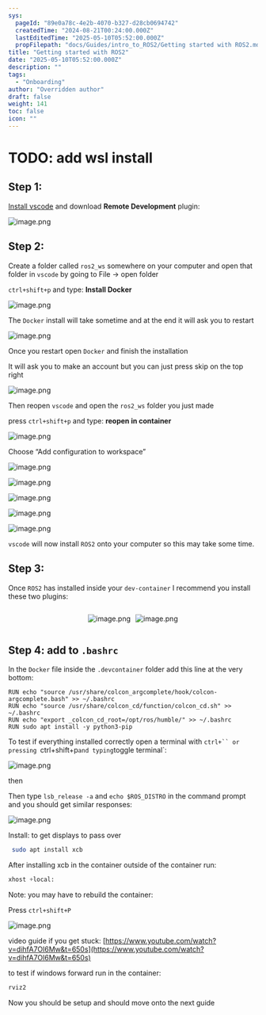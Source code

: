 ```yaml
---
sys:
  pageId: "89e0a78c-4e2b-4070-b327-d28cb0694742"
  createdTime: "2024-08-21T00:24:00.000Z"
  lastEditedTime: "2025-05-10T05:52:00.000Z"
  propFilepath: "docs/Guides/intro_to_ROS2/Getting started with ROS2.md"
title: "Getting started with ROS2"
date: "2025-05-10T05:52:00.000Z"
description: ""
tags:
  - "Onboarding"
author: "Overridden author"
draft: false
weight: 141
toc: false
icon: ""
---
```


# TODO: add wsl install

## Step 1:

[Install vscode](https://code.visualstudio.com/download) and download **Remote Development** plugin:

![image.png](https://prod-files-secure.s3.us-west-2.amazonaws.com/d518164a-d88e-44d1-a4ee-3adb3bd8bce0/efb52993-1881-4a40-b95e-6f020334f022/image.png?X-Amz-Algorithm=AWS4-HMAC-SHA256&X-Amz-Content-Sha256=UNSIGNED-PAYLOAD&X-Amz-Credential=ASIAZI2LB466VU5E5GGE%2F20250712%2Fus-west-2%2Fs3%2Faws4_request&X-Amz-Date=20250712T090847Z&X-Amz-Expires=3600&X-Amz-Security-Token=IQoJb3JpZ2luX2VjEOD%2F%2F%2F%2F%2F%2F%2F%2F%2F%2FwEaCXVzLXdlc3QtMiJGMEQCIFF7PvBxnlzpCJGmy6TrAi15M%2FkIsVQV2hD%2FB2ozfjyyAiBnN%2FR0vr8g%2Fw%2BDbCuXR62w1EHEg7xsthR9uiaSY2%2B%2F%2BSqIBAjp%2F%2F%2F%2F%2F%2F%2F%2F%2F%2F8BEAAaDDYzNzQyMzE4MzgwNSIM%2FdgT3ysy9xt3nzOZKtwDOMhBDYSh%2BnSkGHfRoXDg0MSd5xFrCdTWszZ%2FUNY9e%2BUzq9mGukJxR0POHy%2BHo8pU3xpoAHy7bxPz9YcV5XI8jA%2FFqYvR0LlG57lf5u1vPOgjUaJSKxAHxTFIgFGxFimVbNrfOXjab0tgKqgPVIHxAI5aQdTFxjla2QAx8ttZ7VUh2t8Au3Nl4I8KUO%2B8xdPWY5rH1NBL2ldrPCGejz2DgAv7XJ65EKCgBPhezzShfPrhh%2F0kotecdxLMt%2BnXgp1i2OjXgYsyXVTHF9X3%2F2tUA%2FD%2BJ4Ptpb6MYM6JrHRGIqOPiXmZP3Q2Q0kGoRO3HtiTyCdGGtr%2Fna3hr%2BzNpuPmsSgMVe0CpweaMHcHSeT%2BRFSz4XrewkNTguwZlKbI2DkD85i5k%2BtyTWI9NvHevLxElILK2WrAM3UHZdLME0BhuhMDzXjEVbRt93CSmMOVGQpBoOv7uyxG0uXspsRO7juMqH%2FjkTwXC%2FcOb30ULXpch45IBVBwPMQVtpB5qCympIRGeWN%2BU1Sq58ntvP6DcYGyhVqjHyCAQjEP9ysJlT%2FDanzKnN%2BcS55TCYjFocsdL1se38CKGQqVKQsiQggC9zflCekdeRH72%2F%2FvNNv7idoXyxFX%2F5aS0ol2SD0JQbkwhqPIwwY6pgHCfwD2Ba4SBJZieHTPN4OOfxEcoOdjoj8Xu%2FblQMOD5N6xVxO%2FxPQJKgFWH%2FaM%2BMyoB889C%2BX3Q2vasgf0IoaxcrsHZ5SknNHnJR%2BG38nBKIgaGPEivyFDRZ8CjHONkuxA76gtIGPSpVehmr2fWLmrWA4bKe%2BiHtP%2FqPdsTVURy7exJbRZI%2BN4c4ugpOSZqMrAfWENBA44KFqmgAq2N0IfmcN05SKY&X-Amz-Signature=bb9735faffebc769752209902cb24183e1b6f65865806b2a975cd6256637af99&X-Amz-SignedHeaders=host&x-amz-checksum-mode=ENABLED&x-id=GetObject)

## Step 2:

Create a folder called `ros2_ws` somewhere on your computer and open that folder in `vscode` by going to File → open folder 

`ctrl+shift+p` and type: **Install Docker**

![image.png](https://prod-files-secure.s3.us-west-2.amazonaws.com/d518164a-d88e-44d1-a4ee-3adb3bd8bce0/2269dc0e-1cd5-47ff-bceb-c04ad9b2eab0/image.png?X-Amz-Algorithm=AWS4-HMAC-SHA256&X-Amz-Content-Sha256=UNSIGNED-PAYLOAD&X-Amz-Credential=ASIAZI2LB466VU5E5GGE%2F20250712%2Fus-west-2%2Fs3%2Faws4_request&X-Amz-Date=20250712T090846Z&X-Amz-Expires=3600&X-Amz-Security-Token=IQoJb3JpZ2luX2VjEOD%2F%2F%2F%2F%2F%2F%2F%2F%2F%2FwEaCXVzLXdlc3QtMiJGMEQCIFF7PvBxnlzpCJGmy6TrAi15M%2FkIsVQV2hD%2FB2ozfjyyAiBnN%2FR0vr8g%2Fw%2BDbCuXR62w1EHEg7xsthR9uiaSY2%2B%2F%2BSqIBAjp%2F%2F%2F%2F%2F%2F%2F%2F%2F%2F8BEAAaDDYzNzQyMzE4MzgwNSIM%2FdgT3ysy9xt3nzOZKtwDOMhBDYSh%2BnSkGHfRoXDg0MSd5xFrCdTWszZ%2FUNY9e%2BUzq9mGukJxR0POHy%2BHo8pU3xpoAHy7bxPz9YcV5XI8jA%2FFqYvR0LlG57lf5u1vPOgjUaJSKxAHxTFIgFGxFimVbNrfOXjab0tgKqgPVIHxAI5aQdTFxjla2QAx8ttZ7VUh2t8Au3Nl4I8KUO%2B8xdPWY5rH1NBL2ldrPCGejz2DgAv7XJ65EKCgBPhezzShfPrhh%2F0kotecdxLMt%2BnXgp1i2OjXgYsyXVTHF9X3%2F2tUA%2FD%2BJ4Ptpb6MYM6JrHRGIqOPiXmZP3Q2Q0kGoRO3HtiTyCdGGtr%2Fna3hr%2BzNpuPmsSgMVe0CpweaMHcHSeT%2BRFSz4XrewkNTguwZlKbI2DkD85i5k%2BtyTWI9NvHevLxElILK2WrAM3UHZdLME0BhuhMDzXjEVbRt93CSmMOVGQpBoOv7uyxG0uXspsRO7juMqH%2FjkTwXC%2FcOb30ULXpch45IBVBwPMQVtpB5qCympIRGeWN%2BU1Sq58ntvP6DcYGyhVqjHyCAQjEP9ysJlT%2FDanzKnN%2BcS55TCYjFocsdL1se38CKGQqVKQsiQggC9zflCekdeRH72%2F%2FvNNv7idoXyxFX%2F5aS0ol2SD0JQbkwhqPIwwY6pgHCfwD2Ba4SBJZieHTPN4OOfxEcoOdjoj8Xu%2FblQMOD5N6xVxO%2FxPQJKgFWH%2FaM%2BMyoB889C%2BX3Q2vasgf0IoaxcrsHZ5SknNHnJR%2BG38nBKIgaGPEivyFDRZ8CjHONkuxA76gtIGPSpVehmr2fWLmrWA4bKe%2BiHtP%2FqPdsTVURy7exJbRZI%2BN4c4ugpOSZqMrAfWENBA44KFqmgAq2N0IfmcN05SKY&X-Amz-Signature=e0c71e8c58e15cabe2bfcd89af68f768c5af6e738ed89cf35034720d9a86c661&X-Amz-SignedHeaders=host&x-amz-checksum-mode=ENABLED&x-id=GetObject)

The `Docker` install will take sometime and at the end it will ask you to restart

![image.png](https://prod-files-secure.s3.us-west-2.amazonaws.com/d518164a-d88e-44d1-a4ee-3adb3bd8bce0/ed233f78-be33-4b1f-b89c-9c346c0e961e/image.png?X-Amz-Algorithm=AWS4-HMAC-SHA256&X-Amz-Content-Sha256=UNSIGNED-PAYLOAD&X-Amz-Credential=ASIAZI2LB466VU5E5GGE%2F20250712%2Fus-west-2%2Fs3%2Faws4_request&X-Amz-Date=20250712T090847Z&X-Amz-Expires=3600&X-Amz-Security-Token=IQoJb3JpZ2luX2VjEOD%2F%2F%2F%2F%2F%2F%2F%2F%2F%2FwEaCXVzLXdlc3QtMiJGMEQCIFF7PvBxnlzpCJGmy6TrAi15M%2FkIsVQV2hD%2FB2ozfjyyAiBnN%2FR0vr8g%2Fw%2BDbCuXR62w1EHEg7xsthR9uiaSY2%2B%2F%2BSqIBAjp%2F%2F%2F%2F%2F%2F%2F%2F%2F%2F8BEAAaDDYzNzQyMzE4MzgwNSIM%2FdgT3ysy9xt3nzOZKtwDOMhBDYSh%2BnSkGHfRoXDg0MSd5xFrCdTWszZ%2FUNY9e%2BUzq9mGukJxR0POHy%2BHo8pU3xpoAHy7bxPz9YcV5XI8jA%2FFqYvR0LlG57lf5u1vPOgjUaJSKxAHxTFIgFGxFimVbNrfOXjab0tgKqgPVIHxAI5aQdTFxjla2QAx8ttZ7VUh2t8Au3Nl4I8KUO%2B8xdPWY5rH1NBL2ldrPCGejz2DgAv7XJ65EKCgBPhezzShfPrhh%2F0kotecdxLMt%2BnXgp1i2OjXgYsyXVTHF9X3%2F2tUA%2FD%2BJ4Ptpb6MYM6JrHRGIqOPiXmZP3Q2Q0kGoRO3HtiTyCdGGtr%2Fna3hr%2BzNpuPmsSgMVe0CpweaMHcHSeT%2BRFSz4XrewkNTguwZlKbI2DkD85i5k%2BtyTWI9NvHevLxElILK2WrAM3UHZdLME0BhuhMDzXjEVbRt93CSmMOVGQpBoOv7uyxG0uXspsRO7juMqH%2FjkTwXC%2FcOb30ULXpch45IBVBwPMQVtpB5qCympIRGeWN%2BU1Sq58ntvP6DcYGyhVqjHyCAQjEP9ysJlT%2FDanzKnN%2BcS55TCYjFocsdL1se38CKGQqVKQsiQggC9zflCekdeRH72%2F%2FvNNv7idoXyxFX%2F5aS0ol2SD0JQbkwhqPIwwY6pgHCfwD2Ba4SBJZieHTPN4OOfxEcoOdjoj8Xu%2FblQMOD5N6xVxO%2FxPQJKgFWH%2FaM%2BMyoB889C%2BX3Q2vasgf0IoaxcrsHZ5SknNHnJR%2BG38nBKIgaGPEivyFDRZ8CjHONkuxA76gtIGPSpVehmr2fWLmrWA4bKe%2BiHtP%2FqPdsTVURy7exJbRZI%2BN4c4ugpOSZqMrAfWENBA44KFqmgAq2N0IfmcN05SKY&X-Amz-Signature=ec450ded73f4ce4f5485a5c62295526d5330ae7beb6ca85389d9024b8ee122d4&X-Amz-SignedHeaders=host&x-amz-checksum-mode=ENABLED&x-id=GetObject)

Once you restart open `Docker` and finish the installation

It will ask you to make an account but you can just press skip on the top right

![image.png](https://prod-files-secure.s3.us-west-2.amazonaws.com/d518164a-d88e-44d1-a4ee-3adb3bd8bce0/21010ad9-1659-4fd9-9f59-9932a09b2a3d/image.png?X-Amz-Algorithm=AWS4-HMAC-SHA256&X-Amz-Content-Sha256=UNSIGNED-PAYLOAD&X-Amz-Credential=ASIAZI2LB466VU5E5GGE%2F20250712%2Fus-west-2%2Fs3%2Faws4_request&X-Amz-Date=20250712T090847Z&X-Amz-Expires=3600&X-Amz-Security-Token=IQoJb3JpZ2luX2VjEOD%2F%2F%2F%2F%2F%2F%2F%2F%2F%2FwEaCXVzLXdlc3QtMiJGMEQCIFF7PvBxnlzpCJGmy6TrAi15M%2FkIsVQV2hD%2FB2ozfjyyAiBnN%2FR0vr8g%2Fw%2BDbCuXR62w1EHEg7xsthR9uiaSY2%2B%2F%2BSqIBAjp%2F%2F%2F%2F%2F%2F%2F%2F%2F%2F8BEAAaDDYzNzQyMzE4MzgwNSIM%2FdgT3ysy9xt3nzOZKtwDOMhBDYSh%2BnSkGHfRoXDg0MSd5xFrCdTWszZ%2FUNY9e%2BUzq9mGukJxR0POHy%2BHo8pU3xpoAHy7bxPz9YcV5XI8jA%2FFqYvR0LlG57lf5u1vPOgjUaJSKxAHxTFIgFGxFimVbNrfOXjab0tgKqgPVIHxAI5aQdTFxjla2QAx8ttZ7VUh2t8Au3Nl4I8KUO%2B8xdPWY5rH1NBL2ldrPCGejz2DgAv7XJ65EKCgBPhezzShfPrhh%2F0kotecdxLMt%2BnXgp1i2OjXgYsyXVTHF9X3%2F2tUA%2FD%2BJ4Ptpb6MYM6JrHRGIqOPiXmZP3Q2Q0kGoRO3HtiTyCdGGtr%2Fna3hr%2BzNpuPmsSgMVe0CpweaMHcHSeT%2BRFSz4XrewkNTguwZlKbI2DkD85i5k%2BtyTWI9NvHevLxElILK2WrAM3UHZdLME0BhuhMDzXjEVbRt93CSmMOVGQpBoOv7uyxG0uXspsRO7juMqH%2FjkTwXC%2FcOb30ULXpch45IBVBwPMQVtpB5qCympIRGeWN%2BU1Sq58ntvP6DcYGyhVqjHyCAQjEP9ysJlT%2FDanzKnN%2BcS55TCYjFocsdL1se38CKGQqVKQsiQggC9zflCekdeRH72%2F%2FvNNv7idoXyxFX%2F5aS0ol2SD0JQbkwhqPIwwY6pgHCfwD2Ba4SBJZieHTPN4OOfxEcoOdjoj8Xu%2FblQMOD5N6xVxO%2FxPQJKgFWH%2FaM%2BMyoB889C%2BX3Q2vasgf0IoaxcrsHZ5SknNHnJR%2BG38nBKIgaGPEivyFDRZ8CjHONkuxA76gtIGPSpVehmr2fWLmrWA4bKe%2BiHtP%2FqPdsTVURy7exJbRZI%2BN4c4ugpOSZqMrAfWENBA44KFqmgAq2N0IfmcN05SKY&X-Amz-Signature=c2fe5964a9f7f98ecb665f3599ef4d3d4f674cd6de00d254a2d6c93bc4fe9e9e&X-Amz-SignedHeaders=host&x-amz-checksum-mode=ENABLED&x-id=GetObject)

Then reopen `vscode` and open the `ros2_ws` folder you just made

press `ctrl+shift+p` and type: **reopen in container**

![image.png](https://prod-files-secure.s3.us-west-2.amazonaws.com/d518164a-d88e-44d1-a4ee-3adb3bd8bce0/4e93b8c2-41ad-488c-8095-c74205196118/image.png?X-Amz-Algorithm=AWS4-HMAC-SHA256&X-Amz-Content-Sha256=UNSIGNED-PAYLOAD&X-Amz-Credential=ASIAZI2LB466VU5E5GGE%2F20250712%2Fus-west-2%2Fs3%2Faws4_request&X-Amz-Date=20250712T090847Z&X-Amz-Expires=3600&X-Amz-Security-Token=IQoJb3JpZ2luX2VjEOD%2F%2F%2F%2F%2F%2F%2F%2F%2F%2FwEaCXVzLXdlc3QtMiJGMEQCIFF7PvBxnlzpCJGmy6TrAi15M%2FkIsVQV2hD%2FB2ozfjyyAiBnN%2FR0vr8g%2Fw%2BDbCuXR62w1EHEg7xsthR9uiaSY2%2B%2F%2BSqIBAjp%2F%2F%2F%2F%2F%2F%2F%2F%2F%2F8BEAAaDDYzNzQyMzE4MzgwNSIM%2FdgT3ysy9xt3nzOZKtwDOMhBDYSh%2BnSkGHfRoXDg0MSd5xFrCdTWszZ%2FUNY9e%2BUzq9mGukJxR0POHy%2BHo8pU3xpoAHy7bxPz9YcV5XI8jA%2FFqYvR0LlG57lf5u1vPOgjUaJSKxAHxTFIgFGxFimVbNrfOXjab0tgKqgPVIHxAI5aQdTFxjla2QAx8ttZ7VUh2t8Au3Nl4I8KUO%2B8xdPWY5rH1NBL2ldrPCGejz2DgAv7XJ65EKCgBPhezzShfPrhh%2F0kotecdxLMt%2BnXgp1i2OjXgYsyXVTHF9X3%2F2tUA%2FD%2BJ4Ptpb6MYM6JrHRGIqOPiXmZP3Q2Q0kGoRO3HtiTyCdGGtr%2Fna3hr%2BzNpuPmsSgMVe0CpweaMHcHSeT%2BRFSz4XrewkNTguwZlKbI2DkD85i5k%2BtyTWI9NvHevLxElILK2WrAM3UHZdLME0BhuhMDzXjEVbRt93CSmMOVGQpBoOv7uyxG0uXspsRO7juMqH%2FjkTwXC%2FcOb30ULXpch45IBVBwPMQVtpB5qCympIRGeWN%2BU1Sq58ntvP6DcYGyhVqjHyCAQjEP9ysJlT%2FDanzKnN%2BcS55TCYjFocsdL1se38CKGQqVKQsiQggC9zflCekdeRH72%2F%2FvNNv7idoXyxFX%2F5aS0ol2SD0JQbkwhqPIwwY6pgHCfwD2Ba4SBJZieHTPN4OOfxEcoOdjoj8Xu%2FblQMOD5N6xVxO%2FxPQJKgFWH%2FaM%2BMyoB889C%2BX3Q2vasgf0IoaxcrsHZ5SknNHnJR%2BG38nBKIgaGPEivyFDRZ8CjHONkuxA76gtIGPSpVehmr2fWLmrWA4bKe%2BiHtP%2FqPdsTVURy7exJbRZI%2BN4c4ugpOSZqMrAfWENBA44KFqmgAq2N0IfmcN05SKY&X-Amz-Signature=56952f4bfc668cf60497e42cc0b348ef26a69b57d7d532a5ae5565e3dab26c00&X-Amz-SignedHeaders=host&x-amz-checksum-mode=ENABLED&x-id=GetObject)

Choose “Add configuration to workspace”

![image.png](https://prod-files-secure.s3.us-west-2.amazonaws.com/d518164a-d88e-44d1-a4ee-3adb3bd8bce0/9560b282-5060-4989-ba37-97e7b2c22476/image.png?X-Amz-Algorithm=AWS4-HMAC-SHA256&X-Amz-Content-Sha256=UNSIGNED-PAYLOAD&X-Amz-Credential=ASIAZI2LB466VU5E5GGE%2F20250712%2Fus-west-2%2Fs3%2Faws4_request&X-Amz-Date=20250712T090847Z&X-Amz-Expires=3600&X-Amz-Security-Token=IQoJb3JpZ2luX2VjEOD%2F%2F%2F%2F%2F%2F%2F%2F%2F%2FwEaCXVzLXdlc3QtMiJGMEQCIFF7PvBxnlzpCJGmy6TrAi15M%2FkIsVQV2hD%2FB2ozfjyyAiBnN%2FR0vr8g%2Fw%2BDbCuXR62w1EHEg7xsthR9uiaSY2%2B%2F%2BSqIBAjp%2F%2F%2F%2F%2F%2F%2F%2F%2F%2F8BEAAaDDYzNzQyMzE4MzgwNSIM%2FdgT3ysy9xt3nzOZKtwDOMhBDYSh%2BnSkGHfRoXDg0MSd5xFrCdTWszZ%2FUNY9e%2BUzq9mGukJxR0POHy%2BHo8pU3xpoAHy7bxPz9YcV5XI8jA%2FFqYvR0LlG57lf5u1vPOgjUaJSKxAHxTFIgFGxFimVbNrfOXjab0tgKqgPVIHxAI5aQdTFxjla2QAx8ttZ7VUh2t8Au3Nl4I8KUO%2B8xdPWY5rH1NBL2ldrPCGejz2DgAv7XJ65EKCgBPhezzShfPrhh%2F0kotecdxLMt%2BnXgp1i2OjXgYsyXVTHF9X3%2F2tUA%2FD%2BJ4Ptpb6MYM6JrHRGIqOPiXmZP3Q2Q0kGoRO3HtiTyCdGGtr%2Fna3hr%2BzNpuPmsSgMVe0CpweaMHcHSeT%2BRFSz4XrewkNTguwZlKbI2DkD85i5k%2BtyTWI9NvHevLxElILK2WrAM3UHZdLME0BhuhMDzXjEVbRt93CSmMOVGQpBoOv7uyxG0uXspsRO7juMqH%2FjkTwXC%2FcOb30ULXpch45IBVBwPMQVtpB5qCympIRGeWN%2BU1Sq58ntvP6DcYGyhVqjHyCAQjEP9ysJlT%2FDanzKnN%2BcS55TCYjFocsdL1se38CKGQqVKQsiQggC9zflCekdeRH72%2F%2FvNNv7idoXyxFX%2F5aS0ol2SD0JQbkwhqPIwwY6pgHCfwD2Ba4SBJZieHTPN4OOfxEcoOdjoj8Xu%2FblQMOD5N6xVxO%2FxPQJKgFWH%2FaM%2BMyoB889C%2BX3Q2vasgf0IoaxcrsHZ5SknNHnJR%2BG38nBKIgaGPEivyFDRZ8CjHONkuxA76gtIGPSpVehmr2fWLmrWA4bKe%2BiHtP%2FqPdsTVURy7exJbRZI%2BN4c4ugpOSZqMrAfWENBA44KFqmgAq2N0IfmcN05SKY&X-Amz-Signature=0f63e431fe3b08901817210ce4cf6b5e6a72cd8950729bd387ec0357fdf08ead&X-Amz-SignedHeaders=host&x-amz-checksum-mode=ENABLED&x-id=GetObject)

![image.png](https://prod-files-secure.s3.us-west-2.amazonaws.com/d518164a-d88e-44d1-a4ee-3adb3bd8bce0/2ee63f81-886b-48e8-a553-dc6e5eac99e4/image.png?X-Amz-Algorithm=AWS4-HMAC-SHA256&X-Amz-Content-Sha256=UNSIGNED-PAYLOAD&X-Amz-Credential=ASIAZI2LB466VU5E5GGE%2F20250712%2Fus-west-2%2Fs3%2Faws4_request&X-Amz-Date=20250712T090847Z&X-Amz-Expires=3600&X-Amz-Security-Token=IQoJb3JpZ2luX2VjEOD%2F%2F%2F%2F%2F%2F%2F%2F%2F%2FwEaCXVzLXdlc3QtMiJGMEQCIFF7PvBxnlzpCJGmy6TrAi15M%2FkIsVQV2hD%2FB2ozfjyyAiBnN%2FR0vr8g%2Fw%2BDbCuXR62w1EHEg7xsthR9uiaSY2%2B%2F%2BSqIBAjp%2F%2F%2F%2F%2F%2F%2F%2F%2F%2F8BEAAaDDYzNzQyMzE4MzgwNSIM%2FdgT3ysy9xt3nzOZKtwDOMhBDYSh%2BnSkGHfRoXDg0MSd5xFrCdTWszZ%2FUNY9e%2BUzq9mGukJxR0POHy%2BHo8pU3xpoAHy7bxPz9YcV5XI8jA%2FFqYvR0LlG57lf5u1vPOgjUaJSKxAHxTFIgFGxFimVbNrfOXjab0tgKqgPVIHxAI5aQdTFxjla2QAx8ttZ7VUh2t8Au3Nl4I8KUO%2B8xdPWY5rH1NBL2ldrPCGejz2DgAv7XJ65EKCgBPhezzShfPrhh%2F0kotecdxLMt%2BnXgp1i2OjXgYsyXVTHF9X3%2F2tUA%2FD%2BJ4Ptpb6MYM6JrHRGIqOPiXmZP3Q2Q0kGoRO3HtiTyCdGGtr%2Fna3hr%2BzNpuPmsSgMVe0CpweaMHcHSeT%2BRFSz4XrewkNTguwZlKbI2DkD85i5k%2BtyTWI9NvHevLxElILK2WrAM3UHZdLME0BhuhMDzXjEVbRt93CSmMOVGQpBoOv7uyxG0uXspsRO7juMqH%2FjkTwXC%2FcOb30ULXpch45IBVBwPMQVtpB5qCympIRGeWN%2BU1Sq58ntvP6DcYGyhVqjHyCAQjEP9ysJlT%2FDanzKnN%2BcS55TCYjFocsdL1se38CKGQqVKQsiQggC9zflCekdeRH72%2F%2FvNNv7idoXyxFX%2F5aS0ol2SD0JQbkwhqPIwwY6pgHCfwD2Ba4SBJZieHTPN4OOfxEcoOdjoj8Xu%2FblQMOD5N6xVxO%2FxPQJKgFWH%2FaM%2BMyoB889C%2BX3Q2vasgf0IoaxcrsHZ5SknNHnJR%2BG38nBKIgaGPEivyFDRZ8CjHONkuxA76gtIGPSpVehmr2fWLmrWA4bKe%2BiHtP%2FqPdsTVURy7exJbRZI%2BN4c4ugpOSZqMrAfWENBA44KFqmgAq2N0IfmcN05SKY&X-Amz-Signature=f2051c7e1b5627adcea18968422ba1bbe8c0b36b78ef6306d2abee6461f67e4e&X-Amz-SignedHeaders=host&x-amz-checksum-mode=ENABLED&x-id=GetObject)

![image.png](https://prod-files-secure.s3.us-west-2.amazonaws.com/d518164a-d88e-44d1-a4ee-3adb3bd8bce0/ae1580b2-b048-407e-aed9-b584224a7a04/image.png?X-Amz-Algorithm=AWS4-HMAC-SHA256&X-Amz-Content-Sha256=UNSIGNED-PAYLOAD&X-Amz-Credential=ASIAZI2LB466VU5E5GGE%2F20250712%2Fus-west-2%2Fs3%2Faws4_request&X-Amz-Date=20250712T090846Z&X-Amz-Expires=3600&X-Amz-Security-Token=IQoJb3JpZ2luX2VjEOD%2F%2F%2F%2F%2F%2F%2F%2F%2F%2FwEaCXVzLXdlc3QtMiJGMEQCIFF7PvBxnlzpCJGmy6TrAi15M%2FkIsVQV2hD%2FB2ozfjyyAiBnN%2FR0vr8g%2Fw%2BDbCuXR62w1EHEg7xsthR9uiaSY2%2B%2F%2BSqIBAjp%2F%2F%2F%2F%2F%2F%2F%2F%2F%2F8BEAAaDDYzNzQyMzE4MzgwNSIM%2FdgT3ysy9xt3nzOZKtwDOMhBDYSh%2BnSkGHfRoXDg0MSd5xFrCdTWszZ%2FUNY9e%2BUzq9mGukJxR0POHy%2BHo8pU3xpoAHy7bxPz9YcV5XI8jA%2FFqYvR0LlG57lf5u1vPOgjUaJSKxAHxTFIgFGxFimVbNrfOXjab0tgKqgPVIHxAI5aQdTFxjla2QAx8ttZ7VUh2t8Au3Nl4I8KUO%2B8xdPWY5rH1NBL2ldrPCGejz2DgAv7XJ65EKCgBPhezzShfPrhh%2F0kotecdxLMt%2BnXgp1i2OjXgYsyXVTHF9X3%2F2tUA%2FD%2BJ4Ptpb6MYM6JrHRGIqOPiXmZP3Q2Q0kGoRO3HtiTyCdGGtr%2Fna3hr%2BzNpuPmsSgMVe0CpweaMHcHSeT%2BRFSz4XrewkNTguwZlKbI2DkD85i5k%2BtyTWI9NvHevLxElILK2WrAM3UHZdLME0BhuhMDzXjEVbRt93CSmMOVGQpBoOv7uyxG0uXspsRO7juMqH%2FjkTwXC%2FcOb30ULXpch45IBVBwPMQVtpB5qCympIRGeWN%2BU1Sq58ntvP6DcYGyhVqjHyCAQjEP9ysJlT%2FDanzKnN%2BcS55TCYjFocsdL1se38CKGQqVKQsiQggC9zflCekdeRH72%2F%2FvNNv7idoXyxFX%2F5aS0ol2SD0JQbkwhqPIwwY6pgHCfwD2Ba4SBJZieHTPN4OOfxEcoOdjoj8Xu%2FblQMOD5N6xVxO%2FxPQJKgFWH%2FaM%2BMyoB889C%2BX3Q2vasgf0IoaxcrsHZ5SknNHnJR%2BG38nBKIgaGPEivyFDRZ8CjHONkuxA76gtIGPSpVehmr2fWLmrWA4bKe%2BiHtP%2FqPdsTVURy7exJbRZI%2BN4c4ugpOSZqMrAfWENBA44KFqmgAq2N0IfmcN05SKY&X-Amz-Signature=6c8d97d9837c68031ec77ede16beda0c858d32d917bfb8bf5f03838062363ebf&X-Amz-SignedHeaders=host&x-amz-checksum-mode=ENABLED&x-id=GetObject)

![image.png](https://prod-files-secure.s3.us-west-2.amazonaws.com/d518164a-d88e-44d1-a4ee-3adb3bd8bce0/53255b28-f75e-430f-b9e3-c0ac8577e42b/image.png?X-Amz-Algorithm=AWS4-HMAC-SHA256&X-Amz-Content-Sha256=UNSIGNED-PAYLOAD&X-Amz-Credential=ASIAZI2LB466VU5E5GGE%2F20250712%2Fus-west-2%2Fs3%2Faws4_request&X-Amz-Date=20250712T090846Z&X-Amz-Expires=3600&X-Amz-Security-Token=IQoJb3JpZ2luX2VjEOD%2F%2F%2F%2F%2F%2F%2F%2F%2F%2FwEaCXVzLXdlc3QtMiJGMEQCIFF7PvBxnlzpCJGmy6TrAi15M%2FkIsVQV2hD%2FB2ozfjyyAiBnN%2FR0vr8g%2Fw%2BDbCuXR62w1EHEg7xsthR9uiaSY2%2B%2F%2BSqIBAjp%2F%2F%2F%2F%2F%2F%2F%2F%2F%2F8BEAAaDDYzNzQyMzE4MzgwNSIM%2FdgT3ysy9xt3nzOZKtwDOMhBDYSh%2BnSkGHfRoXDg0MSd5xFrCdTWszZ%2FUNY9e%2BUzq9mGukJxR0POHy%2BHo8pU3xpoAHy7bxPz9YcV5XI8jA%2FFqYvR0LlG57lf5u1vPOgjUaJSKxAHxTFIgFGxFimVbNrfOXjab0tgKqgPVIHxAI5aQdTFxjla2QAx8ttZ7VUh2t8Au3Nl4I8KUO%2B8xdPWY5rH1NBL2ldrPCGejz2DgAv7XJ65EKCgBPhezzShfPrhh%2F0kotecdxLMt%2BnXgp1i2OjXgYsyXVTHF9X3%2F2tUA%2FD%2BJ4Ptpb6MYM6JrHRGIqOPiXmZP3Q2Q0kGoRO3HtiTyCdGGtr%2Fna3hr%2BzNpuPmsSgMVe0CpweaMHcHSeT%2BRFSz4XrewkNTguwZlKbI2DkD85i5k%2BtyTWI9NvHevLxElILK2WrAM3UHZdLME0BhuhMDzXjEVbRt93CSmMOVGQpBoOv7uyxG0uXspsRO7juMqH%2FjkTwXC%2FcOb30ULXpch45IBVBwPMQVtpB5qCympIRGeWN%2BU1Sq58ntvP6DcYGyhVqjHyCAQjEP9ysJlT%2FDanzKnN%2BcS55TCYjFocsdL1se38CKGQqVKQsiQggC9zflCekdeRH72%2F%2FvNNv7idoXyxFX%2F5aS0ol2SD0JQbkwhqPIwwY6pgHCfwD2Ba4SBJZieHTPN4OOfxEcoOdjoj8Xu%2FblQMOD5N6xVxO%2FxPQJKgFWH%2FaM%2BMyoB889C%2BX3Q2vasgf0IoaxcrsHZ5SknNHnJR%2BG38nBKIgaGPEivyFDRZ8CjHONkuxA76gtIGPSpVehmr2fWLmrWA4bKe%2BiHtP%2FqPdsTVURy7exJbRZI%2BN4c4ugpOSZqMrAfWENBA44KFqmgAq2N0IfmcN05SKY&X-Amz-Signature=3f5003192e2346c429db2b0bff8258ba390788b7ba0fb0b08d33c5f0d767e3b1&X-Amz-SignedHeaders=host&x-amz-checksum-mode=ENABLED&x-id=GetObject)

![image.png](https://prod-files-secure.s3.us-west-2.amazonaws.com/d518164a-d88e-44d1-a4ee-3adb3bd8bce0/7c562767-5af9-4ffb-97d1-327bcdf4ee00/image.png?X-Amz-Algorithm=AWS4-HMAC-SHA256&X-Amz-Content-Sha256=UNSIGNED-PAYLOAD&X-Amz-Credential=ASIAZI2LB466VU5E5GGE%2F20250712%2Fus-west-2%2Fs3%2Faws4_request&X-Amz-Date=20250712T090847Z&X-Amz-Expires=3600&X-Amz-Security-Token=IQoJb3JpZ2luX2VjEOD%2F%2F%2F%2F%2F%2F%2F%2F%2F%2FwEaCXVzLXdlc3QtMiJGMEQCIFF7PvBxnlzpCJGmy6TrAi15M%2FkIsVQV2hD%2FB2ozfjyyAiBnN%2FR0vr8g%2Fw%2BDbCuXR62w1EHEg7xsthR9uiaSY2%2B%2F%2BSqIBAjp%2F%2F%2F%2F%2F%2F%2F%2F%2F%2F8BEAAaDDYzNzQyMzE4MzgwNSIM%2FdgT3ysy9xt3nzOZKtwDOMhBDYSh%2BnSkGHfRoXDg0MSd5xFrCdTWszZ%2FUNY9e%2BUzq9mGukJxR0POHy%2BHo8pU3xpoAHy7bxPz9YcV5XI8jA%2FFqYvR0LlG57lf5u1vPOgjUaJSKxAHxTFIgFGxFimVbNrfOXjab0tgKqgPVIHxAI5aQdTFxjla2QAx8ttZ7VUh2t8Au3Nl4I8KUO%2B8xdPWY5rH1NBL2ldrPCGejz2DgAv7XJ65EKCgBPhezzShfPrhh%2F0kotecdxLMt%2BnXgp1i2OjXgYsyXVTHF9X3%2F2tUA%2FD%2BJ4Ptpb6MYM6JrHRGIqOPiXmZP3Q2Q0kGoRO3HtiTyCdGGtr%2Fna3hr%2BzNpuPmsSgMVe0CpweaMHcHSeT%2BRFSz4XrewkNTguwZlKbI2DkD85i5k%2BtyTWI9NvHevLxElILK2WrAM3UHZdLME0BhuhMDzXjEVbRt93CSmMOVGQpBoOv7uyxG0uXspsRO7juMqH%2FjkTwXC%2FcOb30ULXpch45IBVBwPMQVtpB5qCympIRGeWN%2BU1Sq58ntvP6DcYGyhVqjHyCAQjEP9ysJlT%2FDanzKnN%2BcS55TCYjFocsdL1se38CKGQqVKQsiQggC9zflCekdeRH72%2F%2FvNNv7idoXyxFX%2F5aS0ol2SD0JQbkwhqPIwwY6pgHCfwD2Ba4SBJZieHTPN4OOfxEcoOdjoj8Xu%2FblQMOD5N6xVxO%2FxPQJKgFWH%2FaM%2BMyoB889C%2BX3Q2vasgf0IoaxcrsHZ5SknNHnJR%2BG38nBKIgaGPEivyFDRZ8CjHONkuxA76gtIGPSpVehmr2fWLmrWA4bKe%2BiHtP%2FqPdsTVURy7exJbRZI%2BN4c4ugpOSZqMrAfWENBA44KFqmgAq2N0IfmcN05SKY&X-Amz-Signature=f7978f9fa12f740148d71afeb681a62381ebb13fa78ea22f0393d0c19baf1148&X-Amz-SignedHeaders=host&x-amz-checksum-mode=ENABLED&x-id=GetObject)

`vscode` will now install `ROS2` onto your computer so this may take some time.

## Step 3:

Once `ROS2` has installed inside your `dev-container` I recommend you install these two plugins:

<div style="display: flex;flex-direction: row; column-gap:10px; max-width: 630px;justify-content: center;">
<div>

![image.png](https://prod-files-secure.s3.us-west-2.amazonaws.com/d518164a-d88e-44d1-a4ee-3adb3bd8bce0/3fc3d550-5a54-4ba1-ba6b-faa01cdb7369/image.png?X-Amz-Algorithm=AWS4-HMAC-SHA256&X-Amz-Content-Sha256=UNSIGNED-PAYLOAD&X-Amz-Credential=ASIAZI2LB4663NTHAHM5%2F20250712%2Fus-west-2%2Fs3%2Faws4_request&X-Amz-Date=20250712T090850Z&X-Amz-Expires=3600&X-Amz-Security-Token=IQoJb3JpZ2luX2VjEOD%2F%2F%2F%2F%2F%2F%2F%2F%2F%2FwEaCXVzLXdlc3QtMiJHMEUCIEjK%2F%2BARpyUkQ3nGNmYYQg1akSeg%2Fwp%2FUvmKFcEDOh9hAiEAsPe73lkJ6gqatxNr8WaRVjSVprNI5siWv64OBp8OG%2FUqiAQI6f%2F%2F%2F%2F%2F%2F%2F%2F%2F%2FARAAGgw2Mzc0MjMxODM4MDUiDFfD6FOzgT1h9Tl%2F7ircAwozDHhoJ02BqD753AFtpD%2FEZ2gET2j5lUBKVzhYAdQMA%2FgloX7ySjDpBB9hVrCyVC9XOrLi3fwpq7xIE1LN6RRsDl9taYBq6hm5Dyuv557l9kHk23XKCyYRadoAMDIbeK%2FXyTxJrTneSfI6gEb6jhR0uu6djAWyuJIxmckVV19drnfzYfKwDkCHH8xRP%2FHRgWzn%2FFNF55gYCu5pY4pGbeRpmjR0Fvwt0NcDy3%2BlKgTPmIsLrgfUaaCeOFJDivOLjRAaQiJgGk%2BeLIvGo93XBgnNYPTPsg%2FxbdcRIdDUY1VkQWN%2BBEjkQEtMB7uhkTMyM66KrJm6G%2BYQ4aCnR52acEmJYeFR%2F8qGCM%2Fd1YTllo54qxPx1Tl3ATI6CPUtxZAnN%2Fhub0IKaaYU725%2BIPxOnGXU%2FMsPNDjGKuRnzMbNYE2ANqfIYCbLVyhvh0KhAzAA2MHu%2FC2tcXY%2F%2BqGmkqWosj3WUmKYo1TYtfvz8SoV1pBZ1j%2FnnwbPTeGzYSiVaAZm95kRB7hwNYrxvKye6CWD84Uaj5xNhRDBfOxWdK8miZQXlngiU0QcFPznV1ws2b%2BsnFQ%2FLIMtEo13LFjcKKUV%2Fi0Cul%2B5%2FScFb5QxyQeWlUCU8vdA8BwP%2FQKQIixJMP2hyMMGOqUBeEQTeJxEwAi0FczXND%2FeBZsgYSv1NvxI7xdn3kUOm%2F4hPy1oDvH5TkcNpDkam4YZDeMxfnMcABHi0CCoMpvw5zWAaSn85vmgOVfi5EpK7ZlW6HxiELVxxSLZGCsce6Hk6gyj0%2B6YXQzGY1eZdS%2BUnMAYY1tYGlPWrb%2BePMiejNXqlQ%2FkhgRFFhxC%2FB3%2F9A4ibXn6Qk6QnyyhHr58n1u45pdo2M8C&X-Amz-Signature=1fc17d7c5d4718100c136fb534ac3118e5ffa696b64631dcc6019fd868eeac4d&X-Amz-SignedHeaders=host&x-amz-checksum-mode=ENABLED&x-id=GetObject)

</div>
<div>

![image.png](https://prod-files-secure.s3.us-west-2.amazonaws.com/d518164a-d88e-44d1-a4ee-3adb3bd8bce0/d994cc66-13c2-4093-a5a3-f84cf4601a82/image.png?X-Amz-Algorithm=AWS4-HMAC-SHA256&X-Amz-Content-Sha256=UNSIGNED-PAYLOAD&X-Amz-Credential=ASIAZI2LB4664RWALFOV%2F20250712%2Fus-west-2%2Fs3%2Faws4_request&X-Amz-Date=20250712T090851Z&X-Amz-Expires=3600&X-Amz-Security-Token=IQoJb3JpZ2luX2VjEOH%2F%2F%2F%2F%2F%2F%2F%2F%2F%2FwEaCXVzLXdlc3QtMiJHMEUCIQCd3FiC%2FaFHQPy6S34l8kpCgk1NJ6UjniRAMFsQdV3dvAIgRQ36USpxDgj8IsAxF4EvW8flGWPIri5QfHHt1r2LFtUqiAQI6v%2F%2F%2F%2F%2F%2F%2F%2F%2F%2FARAAGgw2Mzc0MjMxODM4MDUiDMVO%2FmdVk%2FKz8FAv6yrcA3b1ZaSfrYQO9Qb3X%2BwHz2iC2wxAdVikKltyYMX6h7VO%2F8v2bORxf11bAu5xWLepfpTAgmqkij2KEX%2Bwta3FcZ4%2BtJwAadBTKrUQgn9xNc4TEFc6WNihfF2NMNI2KmkT3pCbxhAGQ07x6eCzk0tDIsJcg951d0nF%2BNIQTNRuOjDfp%2BhDnVVjqYjt6iXe1U9kPMF7pi8y6yiSaD2LmcyH%2B%2BZaomrMR7viA0kUpOKHzNO781zd%2BUDETByA4ngsjFcvCn3UL3y8%2Ft5lGgAGgbjYJcI4nqkNmGabm6Bm3Gt7OcnaSzL6DKfy17xvH6nBlF2Yf1RLuBresRGszE0hbHG3xFd6CkPzYxi%2Fakr7NPccptUZXrXhPMzAaAHm25exTW6jhd6BVm%2FXe4DqlogOWOJqyfCHiLh0GDt2cWvDXClUlrtvV8tWztO3ni0mREUeUeEvv7kCJd%2B98G%2BqJnm3fI4i3SsE8Cy4BeqKiSRpoCpiZ%2F%2F1YUbdJ9fJNQPLWl8C9cHmX7AfWZB47tVzTbEZHxjlI5PHe1OPlkVaP4SdW4glr1VmfyT%2B1r%2B4syEBFYg2mfmEVSNplyIPinYdiID44S44azGveD84jAZAklyUEeu2dcOfz%2Fl3sMovZWBEUtTNMMLLyMMGOqUBSPFYwTVYQlZpewrG2MQZBcGHUyBg1fkhdxrRiFkwT3CNvYeR57QJ8VQva%2FOXXkND4LDB1EogWo3CHoe3XZDhGD%2B37LUCMtAqHOKf4qoMFitk1vE%2B%2B6gw%2BJVORiNUWRa%2BfaMgLQZgwQyGnUk7IbaZu7XKbzlseY7U08A0b4k%2BC%2BVsM%2BJGNEnHT%2FzagNgss6xDehC%2F3C1AMIhtp3vOmA4IpgQwCuGH&X-Amz-Signature=4d73dc6bafe0e67014b5e47c5035412b93f67ff75f662e13e92b2895e192c0e4&X-Amz-SignedHeaders=host&x-amz-checksum-mode=ENABLED&x-id=GetObject)

</div>
</div>

## Step 4: add to `.bashrc`

In the `Docker` file inside the `.devcontainer` folder add this line at the very bottom: 

```docker
RUN echo "source /usr/share/colcon_argcomplete/hook/colcon-argcomplete.bash" >> ~/.bashrc
RUN echo "source /usr/share/colcon_cd/function/colcon_cd.sh" >> ~/.bashrc
RUN echo "export _colcon_cd_root=/opt/ros/humble/" >> ~/.bashrc
RUN sudo apt install -y python3-pip 
```

To test if everything installed correctly open a terminal with `ctrl+`` or pressing `ctrl+shift+p` and typing `toggle terminal`:

![image.png](https://prod-files-secure.s3.us-west-2.amazonaws.com/d518164a-d88e-44d1-a4ee-3adb3bd8bce0/6a4943d8-b04e-4c02-9a58-775f3384d1a5/image.png?X-Amz-Algorithm=AWS4-HMAC-SHA256&X-Amz-Content-Sha256=UNSIGNED-PAYLOAD&X-Amz-Credential=ASIAZI2LB466VU5E5GGE%2F20250712%2Fus-west-2%2Fs3%2Faws4_request&X-Amz-Date=20250712T090847Z&X-Amz-Expires=3600&X-Amz-Security-Token=IQoJb3JpZ2luX2VjEOD%2F%2F%2F%2F%2F%2F%2F%2F%2F%2FwEaCXVzLXdlc3QtMiJGMEQCIFF7PvBxnlzpCJGmy6TrAi15M%2FkIsVQV2hD%2FB2ozfjyyAiBnN%2FR0vr8g%2Fw%2BDbCuXR62w1EHEg7xsthR9uiaSY2%2B%2F%2BSqIBAjp%2F%2F%2F%2F%2F%2F%2F%2F%2F%2F8BEAAaDDYzNzQyMzE4MzgwNSIM%2FdgT3ysy9xt3nzOZKtwDOMhBDYSh%2BnSkGHfRoXDg0MSd5xFrCdTWszZ%2FUNY9e%2BUzq9mGukJxR0POHy%2BHo8pU3xpoAHy7bxPz9YcV5XI8jA%2FFqYvR0LlG57lf5u1vPOgjUaJSKxAHxTFIgFGxFimVbNrfOXjab0tgKqgPVIHxAI5aQdTFxjla2QAx8ttZ7VUh2t8Au3Nl4I8KUO%2B8xdPWY5rH1NBL2ldrPCGejz2DgAv7XJ65EKCgBPhezzShfPrhh%2F0kotecdxLMt%2BnXgp1i2OjXgYsyXVTHF9X3%2F2tUA%2FD%2BJ4Ptpb6MYM6JrHRGIqOPiXmZP3Q2Q0kGoRO3HtiTyCdGGtr%2Fna3hr%2BzNpuPmsSgMVe0CpweaMHcHSeT%2BRFSz4XrewkNTguwZlKbI2DkD85i5k%2BtyTWI9NvHevLxElILK2WrAM3UHZdLME0BhuhMDzXjEVbRt93CSmMOVGQpBoOv7uyxG0uXspsRO7juMqH%2FjkTwXC%2FcOb30ULXpch45IBVBwPMQVtpB5qCympIRGeWN%2BU1Sq58ntvP6DcYGyhVqjHyCAQjEP9ysJlT%2FDanzKnN%2BcS55TCYjFocsdL1se38CKGQqVKQsiQggC9zflCekdeRH72%2F%2FvNNv7idoXyxFX%2F5aS0ol2SD0JQbkwhqPIwwY6pgHCfwD2Ba4SBJZieHTPN4OOfxEcoOdjoj8Xu%2FblQMOD5N6xVxO%2FxPQJKgFWH%2FaM%2BMyoB889C%2BX3Q2vasgf0IoaxcrsHZ5SknNHnJR%2BG38nBKIgaGPEivyFDRZ8CjHONkuxA76gtIGPSpVehmr2fWLmrWA4bKe%2BiHtP%2FqPdsTVURy7exJbRZI%2BN4c4ugpOSZqMrAfWENBA44KFqmgAq2N0IfmcN05SKY&X-Amz-Signature=6182659510383fc2dc66db1e56a291c197f51acb99d42f734756526ba2002afa&X-Amz-SignedHeaders=host&x-amz-checksum-mode=ENABLED&x-id=GetObject)

then 

Then type `lsb_release -a` and `echo $ROS_DISTRO` in the command prompt and you should get similar responses:

![image.png](https://prod-files-secure.s3.us-west-2.amazonaws.com/d518164a-d88e-44d1-a4ee-3adb3bd8bce0/3e635dec-a805-4e85-8b9e-d000e5b71a4e/image.png?X-Amz-Algorithm=AWS4-HMAC-SHA256&X-Amz-Content-Sha256=UNSIGNED-PAYLOAD&X-Amz-Credential=ASIAZI2LB466VU5E5GGE%2F20250712%2Fus-west-2%2Fs3%2Faws4_request&X-Amz-Date=20250712T090847Z&X-Amz-Expires=3600&X-Amz-Security-Token=IQoJb3JpZ2luX2VjEOD%2F%2F%2F%2F%2F%2F%2F%2F%2F%2FwEaCXVzLXdlc3QtMiJGMEQCIFF7PvBxnlzpCJGmy6TrAi15M%2FkIsVQV2hD%2FB2ozfjyyAiBnN%2FR0vr8g%2Fw%2BDbCuXR62w1EHEg7xsthR9uiaSY2%2B%2F%2BSqIBAjp%2F%2F%2F%2F%2F%2F%2F%2F%2F%2F8BEAAaDDYzNzQyMzE4MzgwNSIM%2FdgT3ysy9xt3nzOZKtwDOMhBDYSh%2BnSkGHfRoXDg0MSd5xFrCdTWszZ%2FUNY9e%2BUzq9mGukJxR0POHy%2BHo8pU3xpoAHy7bxPz9YcV5XI8jA%2FFqYvR0LlG57lf5u1vPOgjUaJSKxAHxTFIgFGxFimVbNrfOXjab0tgKqgPVIHxAI5aQdTFxjla2QAx8ttZ7VUh2t8Au3Nl4I8KUO%2B8xdPWY5rH1NBL2ldrPCGejz2DgAv7XJ65EKCgBPhezzShfPrhh%2F0kotecdxLMt%2BnXgp1i2OjXgYsyXVTHF9X3%2F2tUA%2FD%2BJ4Ptpb6MYM6JrHRGIqOPiXmZP3Q2Q0kGoRO3HtiTyCdGGtr%2Fna3hr%2BzNpuPmsSgMVe0CpweaMHcHSeT%2BRFSz4XrewkNTguwZlKbI2DkD85i5k%2BtyTWI9NvHevLxElILK2WrAM3UHZdLME0BhuhMDzXjEVbRt93CSmMOVGQpBoOv7uyxG0uXspsRO7juMqH%2FjkTwXC%2FcOb30ULXpch45IBVBwPMQVtpB5qCympIRGeWN%2BU1Sq58ntvP6DcYGyhVqjHyCAQjEP9ysJlT%2FDanzKnN%2BcS55TCYjFocsdL1se38CKGQqVKQsiQggC9zflCekdeRH72%2F%2FvNNv7idoXyxFX%2F5aS0ol2SD0JQbkwhqPIwwY6pgHCfwD2Ba4SBJZieHTPN4OOfxEcoOdjoj8Xu%2FblQMOD5N6xVxO%2FxPQJKgFWH%2FaM%2BMyoB889C%2BX3Q2vasgf0IoaxcrsHZ5SknNHnJR%2BG38nBKIgaGPEivyFDRZ8CjHONkuxA76gtIGPSpVehmr2fWLmrWA4bKe%2BiHtP%2FqPdsTVURy7exJbRZI%2BN4c4ugpOSZqMrAfWENBA44KFqmgAq2N0IfmcN05SKY&X-Amz-Signature=cddb396d023ed75076f4dc1177cb80bf9b229390e9ce79e1a867e47b01348b01&X-Amz-SignedHeaders=host&x-amz-checksum-mode=ENABLED&x-id=GetObject)

Install:  to get displays to pass over

```bash
 sudo apt install xcb
```

After installing xcb in the container outside of the container run:

```python
xhost +local:
```

Note: you may have to rebuild the container:

Press `ctrl+shift+P`

![image.png](https://prod-files-secure.s3.us-west-2.amazonaws.com/d518164a-d88e-44d1-a4ee-3adb3bd8bce0/6c2be660-2618-4c38-9c26-53554f7a0b7b/image.png?X-Amz-Algorithm=AWS4-HMAC-SHA256&X-Amz-Content-Sha256=UNSIGNED-PAYLOAD&X-Amz-Credential=ASIAZI2LB466VU5E5GGE%2F20250712%2Fus-west-2%2Fs3%2Faws4_request&X-Amz-Date=20250712T090847Z&X-Amz-Expires=3600&X-Amz-Security-Token=IQoJb3JpZ2luX2VjEOD%2F%2F%2F%2F%2F%2F%2F%2F%2F%2FwEaCXVzLXdlc3QtMiJGMEQCIFF7PvBxnlzpCJGmy6TrAi15M%2FkIsVQV2hD%2FB2ozfjyyAiBnN%2FR0vr8g%2Fw%2BDbCuXR62w1EHEg7xsthR9uiaSY2%2B%2F%2BSqIBAjp%2F%2F%2F%2F%2F%2F%2F%2F%2F%2F8BEAAaDDYzNzQyMzE4MzgwNSIM%2FdgT3ysy9xt3nzOZKtwDOMhBDYSh%2BnSkGHfRoXDg0MSd5xFrCdTWszZ%2FUNY9e%2BUzq9mGukJxR0POHy%2BHo8pU3xpoAHy7bxPz9YcV5XI8jA%2FFqYvR0LlG57lf5u1vPOgjUaJSKxAHxTFIgFGxFimVbNrfOXjab0tgKqgPVIHxAI5aQdTFxjla2QAx8ttZ7VUh2t8Au3Nl4I8KUO%2B8xdPWY5rH1NBL2ldrPCGejz2DgAv7XJ65EKCgBPhezzShfPrhh%2F0kotecdxLMt%2BnXgp1i2OjXgYsyXVTHF9X3%2F2tUA%2FD%2BJ4Ptpb6MYM6JrHRGIqOPiXmZP3Q2Q0kGoRO3HtiTyCdGGtr%2Fna3hr%2BzNpuPmsSgMVe0CpweaMHcHSeT%2BRFSz4XrewkNTguwZlKbI2DkD85i5k%2BtyTWI9NvHevLxElILK2WrAM3UHZdLME0BhuhMDzXjEVbRt93CSmMOVGQpBoOv7uyxG0uXspsRO7juMqH%2FjkTwXC%2FcOb30ULXpch45IBVBwPMQVtpB5qCympIRGeWN%2BU1Sq58ntvP6DcYGyhVqjHyCAQjEP9ysJlT%2FDanzKnN%2BcS55TCYjFocsdL1se38CKGQqVKQsiQggC9zflCekdeRH72%2F%2FvNNv7idoXyxFX%2F5aS0ol2SD0JQbkwhqPIwwY6pgHCfwD2Ba4SBJZieHTPN4OOfxEcoOdjoj8Xu%2FblQMOD5N6xVxO%2FxPQJKgFWH%2FaM%2BMyoB889C%2BX3Q2vasgf0IoaxcrsHZ5SknNHnJR%2BG38nBKIgaGPEivyFDRZ8CjHONkuxA76gtIGPSpVehmr2fWLmrWA4bKe%2BiHtP%2FqPdsTVURy7exJbRZI%2BN4c4ugpOSZqMrAfWENBA44KFqmgAq2N0IfmcN05SKY&X-Amz-Signature=b42fab490d04f90ccfd4116d7f2b234ebaf7a4d51b076e5261f1139c5f8cbdf9&X-Amz-SignedHeaders=host&x-amz-checksum-mode=ENABLED&x-id=GetObject)

video guide if you get stuck: [https://www.youtube.com/watch?v=dihfA7Ol6Mw&t=650s](https://www.youtube.com/watch?v=dihfA7Ol6Mw&t=650s)

to test if windows forward run in the container:

```bash
rviz2
```

Now you should be setup and should move onto the next guide 
